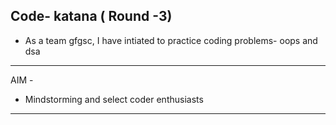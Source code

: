 Code- katana ( Round -3)
---
- As a team gfgsc, I have intiated to practice coding problems- oops and dsa
---
AIM -
- Mindstorming and select coder enthusiasts
---
